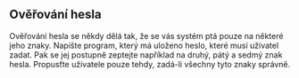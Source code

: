 ## Ověřování hesla    

Ověřování hesla se někdy dělá tak, že se vás systém ptá pouze na některé jeho
znaky. Napište program, který má uloženo heslo, které musí uživatel zadat. Pak
se jej postupně zeptejte například na druhý, pátý a sedmý znak hesla.
Propusťte uživatele pouze tehdy, zadá-li všechny tyto znaky správně.
